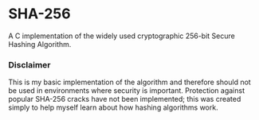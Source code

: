 # SHA-256

A C implementation of the widely used cryptographic 256-bit Secure Hashing Algorithm. 

### Disclaimer
This is my basic implementation of the algorithm and therefore should not be used in environments where security is important. Protection against popular SHA-256 cracks have not been implemented; this was created simply to help myself learn about how hashing algorithms work.